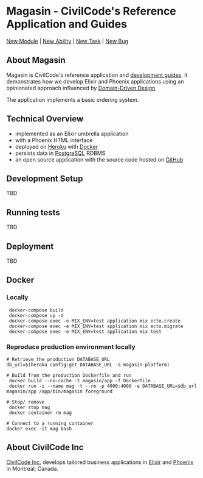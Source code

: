 # Magasin - CivilCode's Reference Application and Guides

[New Module](https://github.com/civilcode/magasin/issues/new?template=module.md) |
[New Ability](https://github.com/civilcode/magasin/issues/new?template=ability.md) |
[New Task](https://github.com/civilcode/magasin/issues/new?template=task.md) |
[New Bug](https://github.com/civilcode/magasin/issues/new?template=bug.md)

## About Magasin

Magasin is CivilCode's reference application and [development guides](./guides). It demonstrates
how we develop Elixir and Phoenix applications using an opinionated approach influenced by
[Domain-Driven Design](https://en.wikipedia.org/wiki/Domain-driven_design).

The application implements a basic ordering system.

## Technical Overview

* implemented as an Elixir umbrella application
* with a Phoenix HTML interface
* deployed on [Heroku](https://magasin-platform.herokuapp.com) with [Docker](https://www.docker.com)
* persists data in [PostgreSQL](https://www.postgresql.org) RDBMS
* an open source application with the source code hosted on [GitHub](https://github.com/civilcode/magasin)

## Development Setup

TBD

## Running tests

TBD

## Deployment

TBD

## Docker
### Locally
```
 docker-compose build
 docker-compose up -d
 docker-compose exec -e MIX_ENV=test application mix ecto.create
 docker-compose exec -e MIX_ENV=test application mix ecto.migrate
 docker-compose exec -e MIX_ENV=test application mix test
```

### Reproduce production environment locally
```
# Retrieve the production DATABASE_URL
db_url=$(heroku config:get DATABASE_URL -a magasin-platform)

# Build from the production Dockerfile and run
 docker build --no-cache -t magasin/app -f Dockerfile .
 docker run -i --name mag -t --rm -p 4000:4000 -e DATABASE_URL=$db_url magasin/app /app/bin/magasin foreground

# Stop/ remove
 docker stop mag
 docker container rm mag

# Connect to a running container
docker exec -it mag bash
```

## About CivilCode Inc

[CivilCode Inc.](http://www.civilcode.io) develops tailored business applications in [Elixir](http://elixir-lang.org/) and [Phoenix](http://www.phoenixframework.org/)
in Montreal, Canada.

